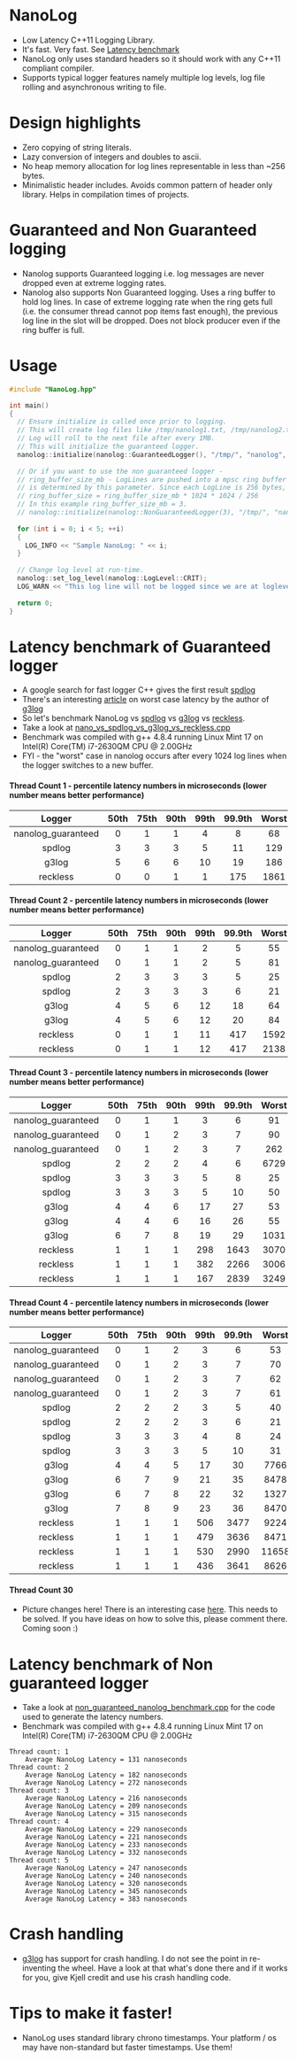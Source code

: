 # NanoLog
* Low Latency C++11 Logging Library. 
* It's fast. Very fast. See [Latency benchmark](#latency-benchmark-of-guaranteed-logger)
* NanoLog only uses standard headers so it should work with any C++11 compliant compiler.
* Supports typical logger features namely multiple log levels, log file rolling and asynchronous writing to file.

# Design highlights
* Zero copying of string literals.
* Lazy conversion of integers and doubles to ascii. 
* No heap memory allocation for log lines representable in less than ~256 bytes.
* Minimalistic header includes. Avoids common pattern of header only library. Helps in compilation times of projects.

# Guaranteed and Non Guaranteed logging
* Nanolog supports Guaranteed logging i.e. log messages are never dropped even at extreme logging rates.
* Nanolog also supports Non Guaranteed logging. Uses a ring buffer to hold log lines. In case of extreme logging rate when the ring gets full (i.e. the consumer thread cannot pop items fast enough), the previous log line in the slot will be dropped. Does not block producer even if the ring buffer is full.

# Usage
```c++
#include "NanoLog.hpp"

int main()
{
  // Ensure initialize is called once prior to logging.
  // This will create log files like /tmp/nanolog1.txt, /tmp/nanolog2.txt etc.
  // Log will roll to the next file after every 1MB.
  // This will initialize the guaranteed logger.
  nanolog::initialize(nanolog::GuaranteedLogger(), "/tmp/", "nanolog", 1);
  
  // Or if you want to use the non guaranteed logger -
  // ring_buffer_size_mb - LogLines are pushed into a mpsc ring buffer whose size
  // is determined by this parameter. Since each LogLine is 256 bytes,
  // ring_buffer_size = ring_buffer_size_mb * 1024 * 1024 / 256
  // In this example ring_buffer_size_mb = 3.
  // nanolog::initialize(nanolog::NonGuaranteedLogger(3), "/tmp/", "nanolog", 1);
  
  for (int i = 0; i < 5; ++i)
  {
    LOG_INFO << "Sample NanoLog: " << i;
  }
  
  // Change log level at run-time.
  nanolog::set_log_level(nanolog::LogLevel::CRIT);
  LOG_WARN << "This log line will not be logged since we are at loglevel = CRIT";
  
  return 0;
}
```
# Latency benchmark of Guaranteed logger
* A google search for fast logger C++ gives the first result [spdlog](https://github.com/gabime/spdlog)
* There's an interesting [article](https://kjellkod.wordpress.com/2015/06/30/the-worlds-fastest-logger-vs-g3log/) on worst case latency by the author of [g3log](https://github.com/KjellKod/g3log)
* So let's benchmark NanoLog vs [spdlog](https://github.com/gabime/spdlog) vs [g3log](https://github.com/KjellKod/g3log) vs [reckless](https://github.com/mattiasflodin/reckless).
* Take a look at [nano_vs_spdlog_vs_g3log_vs_reckless.cpp](https://github.com/Iyengar111/NanoLog/blob/master/nano_vs_spdlog_vs_g3log_vs_reckless.cpp)
* Benchmark was compiled with g++ 4.8.4 running Linux Mint 17 on Intel(R) Core(TM) i7-2630QM CPU @ 2.00GHz
* FYI - the "worst" case in nanolog occurs after every 1024 log lines when the logger switches to a new buffer.

#### Thread Count 1 - percentile latency numbers in microseconds (lower number means better performance)

|Logger|     50th|     75th|     90th|     99th|   99.9th|    Worst|  Average|
|:-------:|:-------:|:-----:|:----------:|:------:|:------:|:------:|:------:|
|nanolog_guaranteed      |  0|        1|        1|        4|        8|       68| 0.347930|
|spdlog|3|        3|        3|        5|       11|      129| 2.588590|
|g3log|     5|        6|        6|       10|       19|      186| 5.206230|
|reckless|  0|        0|        1|        1|      175|     1861| 1.829760|

#### Thread Count 2 - percentile latency numbers in microseconds (lower number means better performance)

|Logger|     50th|     75th|     90th|     99th|   99.9th|    Worst|  Average|
|:-------:|:-------:|:-----:|:----------:|:------:|:------:|:------:|:------:|
|nanolog_guaranteed|        0|        1|        1|        2|        5|       55| 0.457240|
|nanolog_guaranteed|        0|        1|        1|        2|        5|       81| 0.459090|
|spdlog|        2|        3|        3|        3|        5|       25| 2.449580|
|spdlog|        2|        3|        3|        3|        6|       21| 2.457150|
|g3log|        4|        5|        6|       12|       18|       64| 4.574850|
|g3log|        4|        5|        6|       12|       20|       84| 4.586590|
|reckless|        0|        1|        1|       11|      417|     1592| 4.412750|
|reckless|        0|        1|        1|       12|      417|     2138| 4.427810|


#### Thread Count 3 - percentile latency numbers in microseconds (lower number means better performance)

|Logger|     50th|     75th|     90th|     99th|   99.9th|    Worst|  Average|
|:-------:|:-------:|:-----:|:----------:|:------:|:------:|:------:|:------:|
|nanolog_guaranteed|        0|        1|        1|        3|        6|       91| 0.450700|
|nanolog_guaranteed|        0|        1|        2|        3|        7|       90| 0.676050|
|nanolog_guaranteed|        0|        1|        2|        3|        7|      262| 0.680430|
|spdlog|        2|        2|        2|        4|        6|     6729| 1.803570|
|spdlog|        3|        3|        3|        5|        8|       25| 2.679420|
|spdlog|        3|        3|        3|        5|       10|       50| 2.685230|
|g3log|        4|        4|        6|       17|       27|       53| 4.385530|
|g3log|        4|        4|        6|       16|       26|       55| 4.435680|
|g3log|        6|        7|        8|       19|       29|     1031| 5.896250|
|reckless|        1|        1|        1|      298|     1643|     3070|11.208420|
|reckless|        1|        1|        1|      382|     2266|     3006|12.310360|
|reckless|        1|        1|        1|      167|     2839|     3249|12.754520|


#### Thread Count 4 - percentile latency numbers in microseconds (lower number means better performance)
|Logger|     50th|     75th|     90th|     99th|   99.9th|    Worst|  Average|
|:-------:|:-------:|:-----:|:----------:|:------:|:------:|:------:|:------:|
|nanolog_guaranteed|        0|        1|        2|        3|        6|       53| 0.582140|
|nanolog_guaranteed|        0|        1|        2|        3|        7|       70| 0.608980|
|nanolog_guaranteed|        0|        1|        2|        3|        7|       62| 0.803630|
|nanolog_guaranteed|        0|        1|        2|        3|        7|       61| 0.797270|
|spdlog|        2|        2|        2|        3|        5|       40| 1.767930|
|spdlog|        2|        2|        2|        3|        6|       21| 1.768640|
|spdlog|        3|        3|        3|        4|        8|       24| 2.676170|
|spdlog|        3|        3|        3|        5|       10|       31| 2.698580|
|g3log|        4|        4|        5|       17|       30|     7766| 4.620760|
|g3log|        6|        7|        9|       21|       35|     8478| 6.368940|
|g3log|        6|        7|        8|       22|       32|     1327| 7.023880|
|g3log|        7|        8|        9|       23|       36|     8470| 7.831750|
|reckless|        1|        1|        1|      506|     3477|     9224|18.959310|
|reckless|        1|        1|        1|      479|     3636|     8471|19.181160|
|reckless|        1|        1|        1|      530|     2990|    11658|19.245110|
|reckless|        1|        1|        1|      436|     3641|     8626|19.342780|


#### Thread Count 30 
* Picture changes here! There is an interesting case [here](https://github.com/Iyengar111/NanoLog/issues/4). This needs to be solved. If you have ideas on how to solve this, please comment there. Coming soon :)

# Latency benchmark of Non guaranteed logger
* Take a look at [non_guaranteed_nanolog_benchmark.cpp](https://github.com/Iyengar111/NanoLog/blob/master/non_guaranteed_nanolog_benchmark.cpp) for the code used to generate the latency numbers.
* Benchmark was compiled with g++ 4.8.4 running Linux Mint 17 on Intel(R) Core(TM) i7-2630QM CPU @ 2.00GHz
```
Thread count: 1
	Average NanoLog Latency = 131 nanoseconds
Thread count: 2
	Average NanoLog Latency = 182 nanoseconds
	Average NanoLog Latency = 272 nanoseconds
Thread count: 3
	Average NanoLog Latency = 216 nanoseconds
	Average NanoLog Latency = 209 nanoseconds
	Average NanoLog Latency = 315 nanoseconds
Thread count: 4
	Average NanoLog Latency = 229 nanoseconds
	Average NanoLog Latency = 221 nanoseconds
	Average NanoLog Latency = 233 nanoseconds
	Average NanoLog Latency = 332 nanoseconds
Thread count: 5
	Average NanoLog Latency = 247 nanoseconds
	Average NanoLog Latency = 240 nanoseconds
	Average NanoLog Latency = 320 nanoseconds
	Average NanoLog Latency = 345 nanoseconds
	Average NanoLog Latency = 383 nanoseconds
```
# Crash handling
* [g3log](https://github.com/KjellKod/g3log) has support for crash handling. I do not see the point in re-inventing the wheel. Have a look at that what's done there and if it works for you, give Kjell credit and use his crash handling code.

# Tips to make it faster!
* NanoLog uses standard library chrono timestamps. Your platform / os may have non-standard but faster timestamps. Use them!
